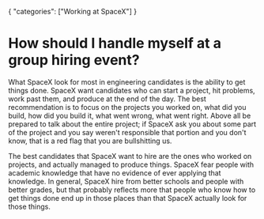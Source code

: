 {
    "categories": ["Working at SpaceX"]
}

# How should I handle myself at a group hiring event?

What SpaceX look for most in engineering candidates is the ability to get things done. SpaceX want candidates who can start a project, hit problems, work past them, and produce at the end of the day. The best recommendation is to focus on the projects you worked on, what did you build, how did you build it, what went wrong, what went right. Above all be prepared to talk about the entire project; if SpaceX ask you about some part of the project and you say weren't responsible that portion and you don't know, that is a red flag that you are bullshitting us.

The best candidates that SpaceX want to hire are the ones who worked on projects, and actually managed to produce things. SpaceX fear people with academic knowledge that have no evidence of ever applying that knowledge. In general, SpaceX hire from better schools and people with better grades, but that probably reflects more that people who know how to get things done end up in those places than that SpaceX actually look for those things.
